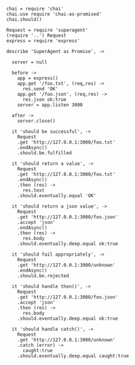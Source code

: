     chai = require 'chai'
    chai.use require 'chai-as-promised'
    chai.should()

    Request = require 'superagent'
    (require '..') Request
    express = require 'express'

    describe 'SuperAgent as Promise', ->

      server = null

      before ->
        app = express()
        app.get '/foo.txt', (req,res) ->
          res.send 'OK'
        app.get '/foo.json', (req,res) ->
          res.json ok:true
        server = app.listen 3000

      after ->
        server.close()

      it 'should be successful', ->
        Request
        .get 'http://127.0.0.1:3000/foo.txt'
        .endAsync()
        .should.be.fulfilled

      it 'should return a value', ->
        Request
        .get 'http://127.0.0.1:3000/foo.txt'
        .endAsync()
        .then (res) ->
          res.text
        .should.eventually.equal 'OK'

      it 'should return a json value', ->
        Request
        .get 'http://127.0.0.1:3000/foo.json'
        .accept 'json'
        .endAsync()
        .then (res) ->
          res.body
        .should.eventually.deep.equal ok:true

      it 'should fail appropriately', ->
        Request
        .get 'http://127.0.0.1:3000/unknown'
        .endAsync()
        .should.be.rejected

      it 'should handle then()', ->
        Request
        .get 'http://127.0.0.1:3000/foo.json'
        .accept 'json'
        .then (res) ->
          res.body
        .should.eventually.deep.equal ok:true

      it 'should handle catch()', ->
        Request
        .get 'http://127.0.0.1:3000/unknown'
        .catch (error) ->
          caught:true
        .should.eventually.deep.equal caught:true
